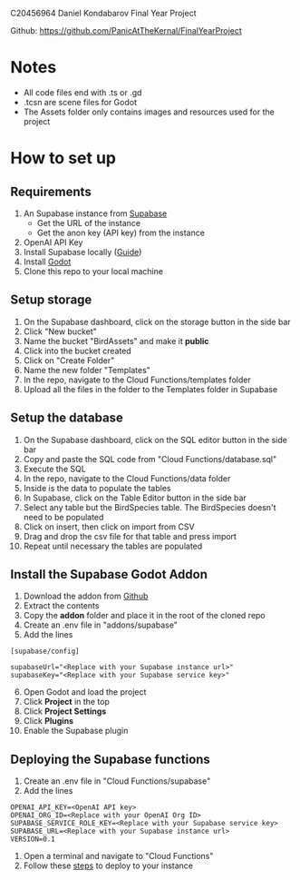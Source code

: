 C20456964 Daniel Kondabarov Final Year Project

Github: https://github.com/PanicAtTheKernal/FinalYearProject

# Notes
- All code files end with .ts or .gd
- .tcsn are scene files for Godot
- The Assets folder only contains images and resources used for the project

# How to set up

## Requirements
1. An Supabase instance from [Supabase](supabase.com)
    - Get the URL of the instance
    - Get the anon key (API key) from the instance
2. OpenAI API Key 
3. Install Supabase locally ([Guide](https://supabase.com/docs/guides/cli/getting-started))
4. Install [Godot](godotengine.org)
5. Clone this repo to your local machine

## Setup storage 
1. On the Supabase dashboard, click on the storage button in the side bar
2. Click "New bucket"
3. Name the bucket "BirdAssets" and make it **public**
4. Click into the bucket created
5. Click on "Create Folder"
6. Name the new folder "Templates"
7. In the repo, navigate to the Cloud Functions/templates folder
8. Upload all the files in the folder to the Templates folder in Supabase 

## Setup the database 
1. On the Supabase dashboard, click on the SQL editor button in the side bar
2. Copy and paste the SQL code from "Cloud Functions/database.sql"
3. Execute the SQL
4. In the repo, navigate to the Cloud Functions/data folder
5. Inside is the data to populate the tables
6. In Supabase, click on the Table Editor button in the side bar 
7. Select any table but the BirdSpecies table. The BirdSpecies doesn't need to be populated
8. Click on insert, then click on import from CSV
9. Drag and drop the csv file for that table and press import
10. Repeat until necessary the tables are populated

## Install the Supabase Godot Addon
1. Download the addon from [Github](https://github.com/supabase-community/godot-engine.supabase/releases/tag/LW7)
2. Extract the contents
3. Copy the **addon** folder and place it in the root of the cloned repo
4. Create an .env file in "addons/supabase"
5. Add the lines
```
[supabase/config]

supabaseUrl="<Replace with your Supabase instance url>"
supabaseKey="<Replace with your Supabase service key>"

```
6. Open Godot and load the project
7. Click **Project** in the top
8. Click **Project Settings**
9. Click **Plugins** 
10. Enable the Supabase plugin 

## Deploying the Supabase functions
1. Create an .env file in "Cloud Functions/supabase"
2. Add the lines 
```
OPENAI_API_KEY=<OpenAI API key>
OPENAI_ORG_ID=<Replace with your OpenAI Org ID>
SUPABASE_SERVICE_ROLE_KEY=<Replace with your Supabase service key>
SUPABASE_URL=<Replace with your Supabase instance url>
VERSION=0.1
```
1. Open a terminal and navigate to "Cloud Functions"
2. Follow these [steps](https://supabase.com/docs/guides/functions/deploy) to deploy to your instance
